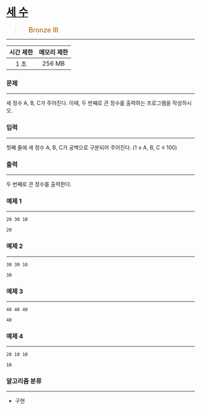 # [세 수](https://www.acmicpc.net/problem/10817)

> <img src="https://d2gd6pc034wcta.cloudfront.net/tier/3.svg" width="16" heigth="21" style = "vertical-align: middle;"/>&nbsp;<span style="font-size: 18px; color: #ad5600;">Bronze III</span>

***

<div align="center">

|시간 제한|메모리 제한|
|:---:|:---:|
|1 초 |256 MB|

</div>

### 문제

***

세 정수 A, B, C가 주어진다. 이때, 두 번째로 큰 정수를 출력하는 프로그램을 작성하시오. 

### 입력

***

첫째 줄에 세 정수 A, B, C가 공백으로 구분되어 주어진다. (1 ≤ A, B, C ≤ 100)

### 출력

***

두 번째로 큰 정수를 출력한다.

### 예제 1

***

```
20 30 10
```

```
20
```

### 예제 2

***

```
30 30 10
```

```
30
```

### 예제 3

***

```
40 40 40
```

```
40
```

### 예제 4

***

```
20 10 10
```

```
10
```

### 알고리즘 분류

***

* 구현

